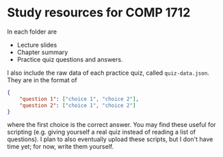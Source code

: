 # Study resources for COMP 1712

In each folder are

- Lecture slides
- Chapter summary
- Practice quiz questions and answers.

I also include the raw data of each practice quiz, called `quiz-data.json`. They are in the format of

```json
{
    "question 1": ["choice 1", "choice 2"],
    "question 2": ["choice 1", "choice 2"]
}
```

where the first choice is the correct answer.
You may find these useful for scripting
(e.g. giving yourself a real quiz instead of reading a list of questions).
I plan to also eventually upload these scripts, but I don't have time yet; for now, write them yourself.
